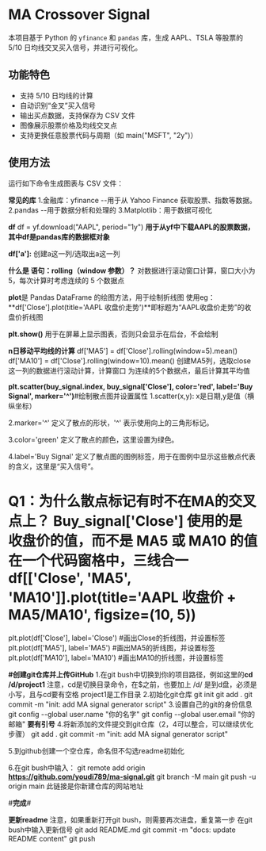 # MA Crossover Signal

本项目基于 Python 的 `yfinance` 和 `pandas` 库，生成 AAPL、TSLA 等股票的 5/10 日均线交叉买入信号，并进行可视化。

## 功能特色

- 支持 5/10 日均线的计算
- 自动识别“金叉”买入信号
- 输出买点数据，支持保存为 CSV 文件
- 图像展示股票价格及均线交叉点
- 支持更换任意股票代码与周期（如 main("MSFT", "2y")）

## 使用方法

运行如下命令生成图表与 CSV 文件：


**常见的库**
1.金融库：yfinance --用于从 Yahoo Finance 获取股票、指数等数据。
2.pandas --用于数据分析和处理的
3.Matplotlib：用于数据可视化

**df**
df = yf.download("AAPL", period="1y") **用于从yf中下载AAPL的股票数据，其中df是pandas库的数据框对象**

**df['a']:**
创建a这一列/选取出a这一列

**什么是 语句：rolling（window 参数）？**
对数据进行滚动窗口计算，窗口大小为 5，每次计算时考虑连续的 5 个数据点

**plot**是 Pandas DataFrame 的绘图方法，用于绘制折线图
使用eg：**df['Close'].plot(title='AAPL 收盘价走势')**即标题为“AAPL收盘价走势”的收盘价折线图

**plt.show()**
用于在屏幕上显示图表，否则只会显示在后台，不会绘制

**n日移动平均线的计算**
df['MA5'] = df['Close'].rolling(window=5).mean()   
df['MA10'] = df['Close'].rolling(window=10).mean() 
创建MA5列，选取close这一列的数据进行滚动计算，计算窗口 为连续的5个数据点，最后计算其平均值

**plt.scatter(buy_signal.index, buy_signal['Close'], color='red', label='Buy Signal', marker='^')**#绘制散点图并设置属性
1.scatter(x,y):
 x是日期,y是值（横纵坐标）

2.marker='^'
定义了散点的形状，'^' 表示使用向上的三角形标记。

3.color='green'
定义了散点的颜色，这里设置为绿色。

4.label='Buy Signal'
定义了散点图的图例标签，用于在图例中显示这些散点代表的含义，这里是“买入信号”。

**Q1：为什么散点标记有时不在MA的交叉点上？**
Buy_signal['Close']
使用的是 收盘价的值，而不是 MA5 或 MA10 的值
**在一个代码窗格中，三线合一**
df[['Close', 'MA5', 'MA10']].plot(title='AAPL 收盘价 + MA5/MA10', figsize=(10, 5))
=
plt.plot(df['Close'], label='Close') #画出Close的折线图，并设置标签
plt.plot(df['MA5'], label='MA5') #画出MA5的折线图，并设置标签
plt.plot(df['MA10'], label='MA10') #画出MA10的折线图，并设置标签

**#创建git仓库并上传GitHub**
1.在git bush中切换到你的项目路径，例如这里的**cd /d/project1**
    注意，cd是切换目录命令，在$之前，也要加上
    /d/ 是到d盘，必须是小写，且与cd要有空格
    project1是工作目录
2.初始化git仓库
    git init
    git add .
    git commit -m "init: add MA signal generator script"
3.设置自己的git的身份信息
    git config --global user.name "你的名字"
    git config --global user.email "你的邮箱"
**要有引号**
4.将新添加的文件提交到git仓库（2，4可以整合，可以继续优化步骤）
    git add .
    git commit -m "init: add MA signal generator script"

5.到github创建一个空仓库，命名但不勾选readme初始化

6.在git bush中输入：
git remote add origin **https://github.com/youdi789/ma-signal.git**
git branch -M main
git push -u origin main
此链接是你新建仓库的网站地址

#**完成**#

**更新readme**
注意，如果重新打开git bush，则需要再次进盘，重复第一步
    在git bush中输入更新信号
    git add README.md
    git commit -m "docs: update README content"
    git push
